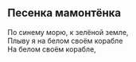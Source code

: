 ## Песенка мамонтёнка
По синему морю, к зелёной земле,  
Плыву я на белом своём корабле  
На белом своём корабле,